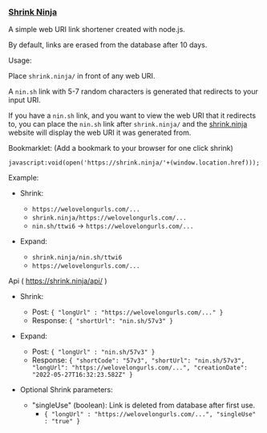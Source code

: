 ### [Shrink Ninja](https://shrink.ninja) ###

A simple web URI link shortener created with node.js.

By default, links are erased from the database after 10 days.

Usage:

Place `shrink.ninja/` in front of any web URI. 

A `nin.sh` link with 5-7 random characters is generated that redirects to your input URI.

If you have a `nin.sh` link, and you want to view the web URI that it redirects to,
you can place the `nin.sh` link after `shrink.ninja/` and the 
[shrink.ninja](https://shrink.ninja) website will display the web URI it was generated from.

Bookmarklet: (Add a bookmark to your browser for one click shrink)

`javascript:void(open('https://shrink.ninja/'+(window.location.href)));`

Example:

 * Shrink:
   * `https://welovelongurls.com/...`
   * `shrink.ninja/https://welovelongurls.com/...`
   * `nin.sh/ttwi6` -> `https://welovelongurls.com/...`
   

 * Expand:
    * `shrink.ninja/nin.sh/ttwi6`
    * `https://welovelongurls.com/...`

Api ( https://shrink.ninja/api/ )

 * Shrink:
   * Post:      `{ "longUrl" : "https://welovelongurls.com/..." }`
   * Response:  `{ "shortUrl": "nin.sh/57v3" }`


 * Expand:
   * Post: `{ "longUrl" : "nin.sh/57v3" }`
   * Response: `{ "shortCode": "57v3", "shortUrl": "nin.sh/57v3",
                "longUrl": "https://welovelongurls.com/...",
                "creationDate": "2022-05-27T16:32:23.582Z" }`

 
* Optional Shrink parameters:
  * "singleUse" (boolean): Link is deleted from database after first use.
    * `{ "longUrl" : "https://welovelongurls.com/...", "singleUse" : "true" }`
